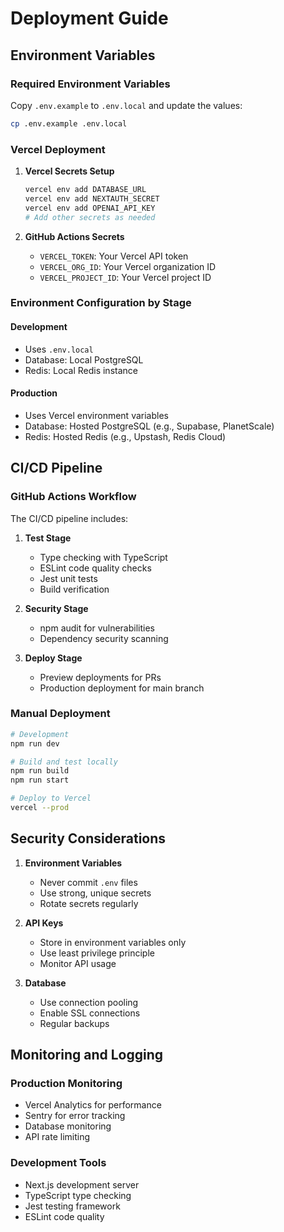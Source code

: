 # Deployment Guide

## Environment Variables

### Required Environment Variables

Copy `.env.example` to `.env.local` and update the values:

```bash
cp .env.example .env.local
```

### Vercel Deployment

1. **Vercel Secrets Setup**
   ```bash
   vercel env add DATABASE_URL
   vercel env add NEXTAUTH_SECRET
   vercel env add OPENAI_API_KEY
   # Add other secrets as needed
   ```

2. **GitHub Actions Secrets**
   - `VERCEL_TOKEN`: Your Vercel API token
   - `VERCEL_ORG_ID`: Your Vercel organization ID
   - `VERCEL_PROJECT_ID`: Your Vercel project ID

### Environment Configuration by Stage

#### Development
- Uses `.env.local`
- Database: Local PostgreSQL
- Redis: Local Redis instance

#### Production
- Uses Vercel environment variables
- Database: Hosted PostgreSQL (e.g., Supabase, PlanetScale)
- Redis: Hosted Redis (e.g., Upstash, Redis Cloud)

## CI/CD Pipeline

### GitHub Actions Workflow

The CI/CD pipeline includes:

1. **Test Stage**
   - Type checking with TypeScript
   - ESLint code quality checks
   - Jest unit tests
   - Build verification

2. **Security Stage**
   - npm audit for vulnerabilities
   - Dependency security scanning

3. **Deploy Stage**
   - Preview deployments for PRs
   - Production deployment for main branch

### Manual Deployment

```bash
# Development
npm run dev

# Build and test locally
npm run build
npm run start

# Deploy to Vercel
vercel --prod
```

## Security Considerations

1. **Environment Variables**
   - Never commit `.env` files
   - Use strong, unique secrets
   - Rotate secrets regularly

2. **API Keys**
   - Store in environment variables only
   - Use least privilege principle
   - Monitor API usage

3. **Database**
   - Use connection pooling
   - Enable SSL connections
   - Regular backups

## Monitoring and Logging

### Production Monitoring
- Vercel Analytics for performance
- Sentry for error tracking
- Database monitoring
- API rate limiting

### Development Tools
- Next.js development server
- TypeScript type checking
- Jest testing framework
- ESLint code quality
